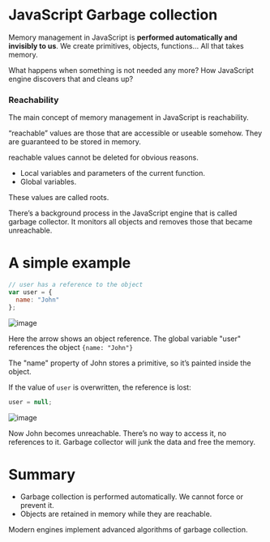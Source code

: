 # JavaScript Garbage collection

Memory management in JavaScript is <b>performed automatically and invisibly to us</b>. We create primitives, objects, functions… All that takes memory.

What happens when something is not needed any more? How JavaScript engine discovers that and cleans up?

### Reachability

The main concept of memory management in JavaScript is reachability.

 “reachable” values are those that are accessible or useable somehow. They are guaranteed to be stored in memory.
 
reachable values cannot be deleted for obvious reasons.
* Local variables and parameters of the current function.
* Global variables.

These values are called roots.

There’s a background process in the JavaScript engine that is called garbage collector. It monitors all objects and removes those that became unreachable.

# A simple example

```javascript
// user has a reference to the object
var user = {
  name: "John"
};
```

![image](https://user-images.githubusercontent.com/6780840/27580833-89c8d2b6-5b49-11e7-9de0-22bce547108b.png)


Here the arrow shows an object reference. The global variable "user" references the object ```{name: "John"}```

The "name" property of John stores a primitive, so it’s painted inside the object.

If the value of ```user``` is overwritten, the reference is lost:

```javascript
user = null;
```

![image](https://user-images.githubusercontent.com/6780840/27584903-9a19196a-5b57-11e7-8e45-9995abd482e1.png)


Now John becomes unreachable. There’s no way to access it, no references to it. Garbage collector will junk the data and free the memory.

# Summary

* Garbage collection is performed automatically. We cannot force or prevent it.
* Objects are retained in memory while they are reachable.

Modern engines implement advanced algorithms of garbage collection.
